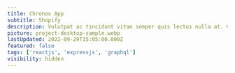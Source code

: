 ```yaml
---
title: Chronos App
subtitle: Shopify
description: Volutpat ac tincidunt vitae semper quis lectus nulla at. Venenatis urna cursus eget nunc scelerisque. Felis bibendum ut tristique et egestas quis ipsum suspendisse ultrices.
picture: project-desktop-sample.webp
lastUpdated: 2022-09-29T15:05:00.000Z
featured: false
tags: ['reactjs', 'expressjs', 'graphql']
visibility: hidden
---
```

